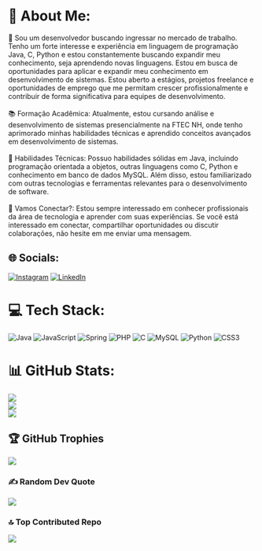 # 💫 About Me:
👋 Sou um desenvolvedor buscando ingressar no mercado de trabalho. Tenho um forte interesse e experiência em linguagem de programação Java, C, Python e estou constantemente buscando expandir meu conhecimento, seja aprendendo novas linguagens. Estou em busca de oportunidades para aplicar e expandir meu conhecimento em desenvolvimento de sistemas. Estou aberto a estágios, projetos freelance e oportunidades de emprego que me permitam crescer profissionalmente e contribuir de forma significativa para equipes de desenvolvimento.<br><br>📚 Formação Acadêmica: Atualmente, estou cursando análise e desenvolvimento de sistemas presencialmente na FTEC NH, onde tenho aprimorado minhas habilidades técnicas e aprendido conceitos avançados em desenvolvimento de sistemas.<br><br>🔧 Habilidades Técnicas: Possuo habilidades sólidas em Java, incluindo programação orientada a objetos, outras linguagens como C, Python e conhecimento em banco de dados MySQL. Além disso, estou familiarizado com outras tecnologias e ferramentas relevantes para o desenvolvimento de software.<br><br>📨 Vamos Conectar?: Estou sempre interessado em conhecer profissionais da área de tecnologia e aprender com suas experiências. Se você está interessado em conectar, compartilhar oportunidades ou discutir colaborações, não hesite em me enviar uma mensagem.


## 🌐 Socials:
[![Instagram](https://img.shields.io/badge/Instagram-%23E4405F.svg?logo=Instagram&logoColor=white)](https://instagram.com/cadumarchonatto) [![LinkedIn](https://img.shields.io/badge/LinkedIn-%230077B5.svg?logo=linkedin&logoColor=white)](https://linkedin.com/in/www.linkedin.com/in/carlos-eduardo-marchonatto) 

# 💻 Tech Stack:
![Java](https://img.shields.io/badge/java-%23ED8B00.svg?style=for-the-badge&logo=openjdk&logoColor=white) ![JavaScript](https://img.shields.io/badge/javascript-%23323330.svg?style=for-the-badge&logo=javascript&logoColor=%23F7DF1E) ![Spring](https://img.shields.io/badge/spring-%236DB33F.svg?style=for-the-badge&logo=spring&logoColor=white) ![PHP](https://img.shields.io/badge/php-%23777BB4.svg?style=for-the-badge&logo=php&logoColor=white) ![C](https://img.shields.io/badge/c-%2300599C.svg?style=for-the-badge&logo=c&logoColor=white) ![MySQL](https://img.shields.io/badge/mysql-4479A1.svg?style=for-the-badge&logo=mysql&logoColor=white) ![Python](https://img.shields.io/badge/python-3670A0?style=for-the-badge&logo=python&logoColor=ffdd54) ![CSS3](https://img.shields.io/badge/css3-%231572B6.svg?style=for-the-badge&logo=css3&logoColor=white)

# 📊 GitHub Stats:
![](https://github-readme-stats.vercel.app/api?username=CarlosMRCT&theme=dark&hide_border=false&include_all_commits=true&count_private=true)<br/>
![](https://github-readme-streak-stats.herokuapp.com/?user=CarlosMRCT&theme=dark&hide_border=false)<br/>
![](https://github-readme-stats.vercel.app/api/top-langs/?username=CarlosMRCT&theme=dark&hide_border=false&include_all_commits=true&count_private=true&layout=compact)

## 🏆 GitHub Trophies
![](https://github-profile-trophy.vercel.app/?username=CarlosMRCT&theme=radical&no-frame=false&no-bg=true&margin-w=4)

### ✍️ Random Dev Quote
![](https://quotes-github-readme.vercel.app/api?type=horizontal&theme=radical)

### 🔝 Top Contributed Repo
![](https://github-contributor-stats.vercel.app/api?username=CarlosMRCT&limit=5&theme=dark&combine_all_yearly_contributions=true)
